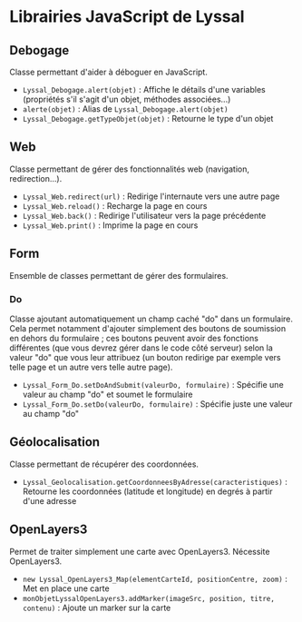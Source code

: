 # Librairies JavaScript de Lyssal


## Debogage

Classe permettant d'aider à déboguer en JavaScript.

* `Lyssal_Debogage.alert(objet)` : Affiche le détails d'une variables (propriétés s'il s'agit d'un objet, méthodes associées...)
* `alerte(objet)` : Alias de `Lyssal_Debogage.alert(objet)`
* `Lyssal_Debogage.getTypeObjet(objet)` : Retourne le type d'un objet


## Web

Classe permettant de gérer des fonctionnalités web (navigation, redirection...).

* `Lyssal_Web.redirect(url)` : Redirige l'internaute vers une autre page
* `Lyssal_Web.reload()` : Recharge la page en cours
* `Lyssal_Web.back()` : Redirige l'utilisateur vers la page précédente
* `Lyssal_Web.print()` : Imprime la page en cours


## Form

Ensemble de classes permettant de gérer des formulaires.

### Do

Classe ajoutant automatiquement un champ caché "do" dans un formulaire. Cela permet notamment d'ajouter simplement des boutons de soumission en dehors du formulaire ; ces boutons peuvent avoir des fonctions différentes (que vous devrez gérer dans le code côté serveur) selon la valeur "do" que vous leur attribuez (un bouton redirige par exemple vers telle page et un autre vers telle autre page).

* `Lyssal_Form_Do.setDoAndSubmit(valeurDo, formulaire)` : Spécifie une valeur au champ "do" et soumet le formulaire
* `Lyssal_Form_Do.setDo(valeurDo, formulaire)` : Spécifie juste une valeur au champ "do"


## Géolocalisation

Classe permettant de récupérer des coordonnées.

* `Lyssal_Geolocalisation.getCoordonneesByAdresse(caracteristiques)` : Retourne les coordonnées (latitude et longitude) en degrés à partir d'une adresse


## OpenLayers3

Permet de traiter simplement une carte avec OpenLayers3. Nécessite OpenLayers3.

* `new Lyssal_OpenLayers3_Map(elementCarteId, positionCentre, zoom)` : Met en place une carte
* `monObjetLyssalOpenLayers3.addMarker(imageSrc, position, titre, contenu)` : Ajoute un marker sur la carte

